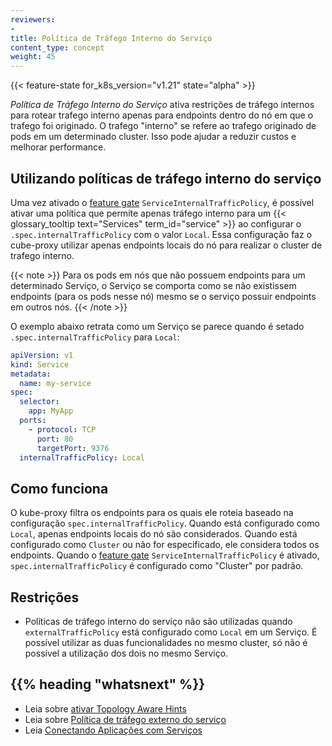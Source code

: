 ```yaml
---
reviewers:
- 
title: Política de Tráfego Interno do Serviço
content_type: concept
weight: 45
---
```



<!-- overview -->

{{< feature-state for_k8s_version="v1.21" state="alpha" >}}

_Política de Tráfego Interno do Serviço_ ativa restrições de tráfego internos para rotear
trafego interno apenas para endpoints dentro do nó em que o trafego foi originado. O
trafego "interno" se refere ao trafego originado de pods em um determinado cluster. 
Isso pode ajudar a reduzir custos e melhorar performance.

<!-- body -->

## Utilizando políticas de tráfego interno do serviço

Uma vez ativado o [feature gate](/docs/reference/command-line-tools-reference/feature-gates/)
`ServiceInternalTrafficPolicy`, é possível ativar uma política que permite apenas tráfego interno para um
{{< glossary_tooltip text="Services" term_id="service" >}} ao configurar o
`.spec.internalTrafficPolicy` com o valor `Local`.
Essa configuração faz o cube-proxy utilizar apenas endpoints locais do nó para realizar o cluster de trafego interno.

{{< note >}}
Para os pods em nós que não possuem endpoints para um determinado Serviço, o Serviço se comporta como se não existissem endpoints
(para os pods nesse nó) mesmo se o serviço possuir endpoints em outros nós.
{{< /note >}}

O exemplo abaixo retrata como um Serviço se parece quando é setado
`.spec.internalTrafficPolicy` para `Local`:

```yaml
apiVersion: v1
kind: Service
metadata:
  name: my-service
spec:
  selector:
    app: MyApp
  ports:
    - protocol: TCP
      port: 80
      targetPort: 9376
  internalTrafficPolicy: Local
```

## Como funciona

O kube-proxy filtra os endpoints para os quais ele roteia baseado na configuração 
`spec.internalTrafficPolicy`. Quando está configurado como `Local`, apenas endpoints locais do nó
são considerados. Quando está configurado como `Cluster` ou não for especificado, ele considera todos
os endpoints.
Quando o [feature gate](/docs/reference/command-line-tools-reference/feature-gates/)
`ServiceInternalTrafficPolicy` é ativado, `spec.internalTrafficPolicy` é configurado como "Cluster" por padrão.

## Restrições

* Políticas de tráfego interno do serviço não são utilizadas quando `externalTrafficPolicy` está
  configurado como `Local` em um Serviço. É possível utilizar as duas funcionalidades no mesmo cluster, 
  só não é possível a utilização dos dois no mesmo Serviço.

## {{% heading "whatsnext" %}}

* Leia sobre [ativar Topology Aware Hints](/docs/tasks/administer-cluster/enabling-topology-aware-hints)
* Leia sobre [Política de tráfego externo do serviço](/docs/tasks/access-application-cluster/create-external-load-balancer/#preserving-the-client-source-ip)
* Leia [Conectando Aplicações com Serviços](/docs/concepts/services-networking/connect-applications-service/)

